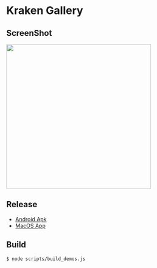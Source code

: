 # Kraken Gallery

## ScreenShot

<img src="https://user-images.githubusercontent.com/677114/113019030-bf531a00-91b3-11eb-8656-4016761a144e.jpg" width="380" />

## Release

- [Android Apk](https://kraken.oss-cn-hangzhou.aliyuncs.com/gallery/app.android.apk)
- [MacOS App](https://kraken.oss-cn-hangzhou.aliyuncs.com/gallery/app.darwin.zip)

## Build

```shell
$ node scripts/build_demos.js
```

